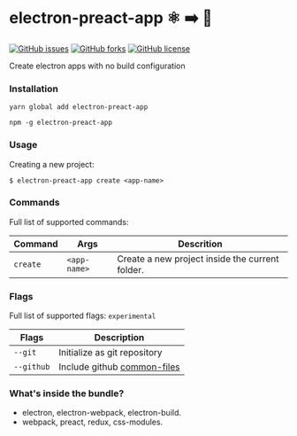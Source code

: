 # electron-preact-app :atom_symbol: :arrow_right: :rocket:
[![GitHub issues](https://img.shields.io/github/issues/btzr-io/electron-preact-app.svg?style=for-the-badge)](https://github.com/btzr-io/electron-preact-app/issues)
[![GitHub forks](https://img.shields.io/github/forks/btzr-io/electron-preact-app.svg?style=for-the-badge)](https://github.com/btzr-io/electron-preact-app/network)
[![GitHub license](https://img.shields.io/github/license/btzr-io/electron-preact-app.svg?style=for-the-badge)](https://github.com/btzr-io/electron-preact-app/blob/master/LICENSE)

Create electron apps with no build configuration 

### Installation

```Shell
yarn global add electron-preact-app
```
```Shell
npm -g electron-preact-app
```

### Usage

Creating a new project:

```Shell
$ electron-preact-app create <app-name> 
```

### Commands

 Full list of supported commands:
 
| Command | Args | Descrition |
| --- | --- | --- |
| `create` | `<app-name>` | Create a new project inside the current folder. | 

### Flags

 Full list of supported flags: `experimental`
 
| Flags | Description |
| --- | --- |
| `--git` | Initialize as git repository |
| `--github` | Include github [common-files](https://github.com/kmindi/special-files-in-repository-root) |


### What's inside the bundle?

* electron, electron-webpack, electron-build.
* webpack, preact, redux, css-modules.
